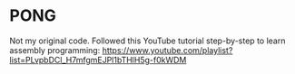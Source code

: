 # PONG
Not my original code. Followed this YouTube tutorial step-by-step to learn assembly programming:
https://www.youtube.com/playlist?list=PLvpbDCl_H7mfgmEJPl1bTHlH5g-f0kWDM
